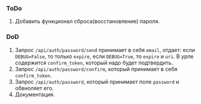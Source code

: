 ### ToDo
1. Добавить функционал сброса(восстановление) пароля.


### DoD
1. Запрос `/api/auth/password/send` принимает в себя `email`,
   отдает:
   если `DEBUG=False`, то только `expire`,
   если `DEBUG=True`, то `expire` и `uri`.
   В урле содержится `confirm_token`, который надо будет подтвердить.
2. Запрос `/api/auth/password/confirm`, который принимает в себя `confirm_token`.
3. Запрос `/api/auth/password`, который принимает поле `password` и обвноляет его.
4. Документация.
